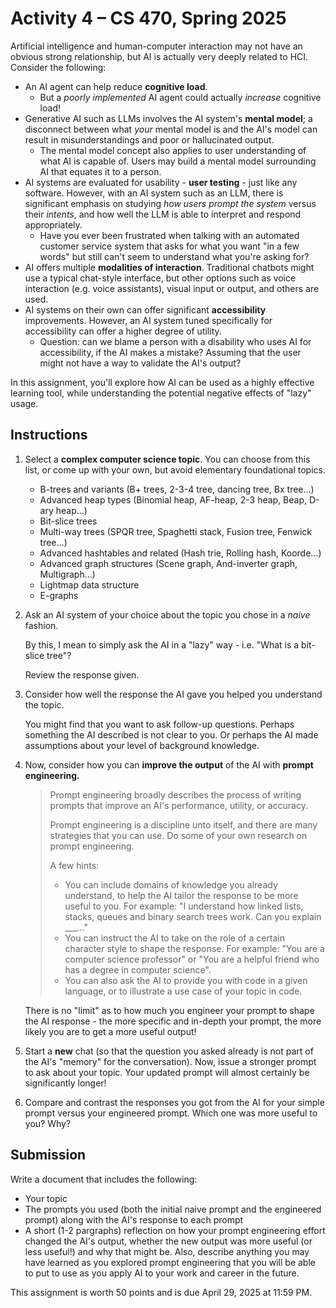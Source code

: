 # Activity 4 – CS 470, Spring 2025

Artificial intelligence and human-computer interaction may not have an obvious strong relationship, but AI is actually very deeply related to HCI. Consider the following:

* An AI agent can help reduce **cognitive load**. 
    * But a *poorly implemented* AI agent could actually *increase* cognitive load!
* Generative AI such as LLMs involves the AI system's **mental model**; a disconnect between what *your* mental model is and the AI's model can result in misunderstandings and poor or hallucinated output.
    * The mental model concept also applies to user understanding of what AI is capable of. Users may build a mental model surrounding AI that equates it to a person.
* AI systems are evaluated for usability - **user testing** - just like any software. However, with an AI system such as an LLM, there is significant emphasis on studying *how users prompt the system* versus their *intents*, and how well the LLM is able to interpret and respond appropriately.
    * Have you ever been frustrated when talking with an automated customer service system that asks for what you want "in a few words" but still can't seem to understand what you're asking for?
* AI offers multiple **modalities of interaction**. Traditional chatbots might use a typical chat-style interface, but other options such as voice interaction (e.g. voice assistants), visual input or output, and others are used.
* AI systems on their own can offer significant **accessibility** improvements. However, an AI system tuned specifically for accessibility can offer a higher degree of utility.
    * Question: can we blame a person with a disability who uses AI for accessibility, if the AI makes a mistake? Assuming that the user might not have a way to validate the AI's output?

In this assignment, you'll explore how AI can be used as a highly effective learning tool, while understanding the potential negative effects of "lazy" usage.

## Instructions

1. Select a **complex computer science topic**. You can choose from this list, or come up with your own, but avoid elementary foundational topics.

    * B-trees and variants (B+ trees, 2-3-4 tree, dancing tree, Bx tree...)
    * Advanced heap types (Binomial heap, AF-heap, 2-3 heap, Beap, D-ary heap...)
    * Bit-slice trees
    * Multi-way trees (SPQR tree, Spaghetti stack, Fusion tree, Fenwick tree...)
    * Advanced hashtables and related (Hash trie, Rolling hash, Koorde...)
    * Advanced graph structures (Scene graph, And-inverter graph, Multigraph...)
    * Lightmap data structure
    * E-graphs

2. Ask an AI system of your choice about the topic you chose in a *naive* fashion.

    By this, I mean to simply ask the AI in a "lazy" way - i.e. "What is a bit-slice tree"?

    Review the response given.

3. Consider how well the response the AI gave you helped you understand the topic.

    You might find that you want to ask follow-up questions. Perhaps something the AI described is not clear to you. Or perhaps the AI made assumptions about your level of background knowledge.

4. Now, consider how you can **improve the output** of the AI with **prompt engineering.**

    > Prompt engineering broadly describes the process of writing prompts that improve an AI's performance, utility, or accuracy. 
    >
    > Prompt engineering is a discipline unto itself, and there are many strategies that you can use. Do some of your own research on prompt engineering.
    >
    > A few hints:
    >
    > * You can include domains of knowledge you already understand, to help the AI tailor the response to be more useful to you. For example: "I understand how linked lists, stacks, queues and binary search trees work. Can you explain ___..."
    > * You can instruct the AI to take on the role of a certain character style to shape the response. For example: "You are a computer science professor" or "You are a helpful friend who has a degree in computer science".
    > * You can also ask the AI to provide you with code in a given language, or to illustrate a use case of your topic in code.
    
    There is no "limit" as to how much you engineer your prompt to shape the AI response - the more specific and in-depth your prompt, the more likely you are to get a more useful output!

5. Start a **new** chat (so that the question you asked already is not part of the AI's "memory" for the conversation). Now, issue a stronger prompt to ask about your topic. Your updated prompt will almost certainly be significantly longer! 

6. Compare and contrast the responses you got from the AI for your simple prompt versus your engineered prompt. Which one was more useful to you? Why?

## Submission

Write a document that includes the following:

* Your topic
* The prompts you used (both the initial naive prompt and the engineered prompt) along with the AI's response to each prompt
* A short (1-2 pargraphs) reflection on how your prompt engineering effort changed the AI's output, whether the new output was more useful (or less useful!) and why that might be. Also, describe anything you may have learned as you explored prompt engineering that you will be able to put to use as you apply AI to your work and career in the future.

This assignment is worth 50 points and is due April 29, 2025 at 11:59 PM.
